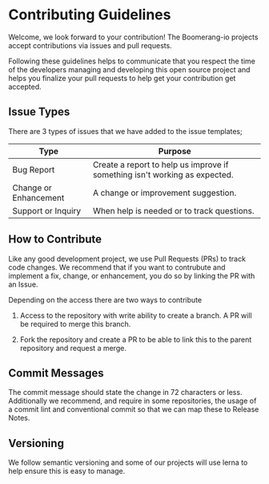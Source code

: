 # Contributing Guidelines

Welcome, we look forward to your contribution! The Boomerang-io projects accept contributions via issues and pull requests.

Following these guidelines helps to communicate that you respect the time of the developers managing and developing this open source project and helps you finalize your pull requests to help get your contribution get accepted.

## Issue Types

There are 3 types of issues that we have added to the issue templates;

| Type                  | Purpose                                                                    |
| --------------------- | -------------------------------------------------------------------------- |
| Bug Report            | Create a report to help us improve if something isn't working as expected. |
| Change or Enhancement | A change or improvement suggestion.                                        |
| Support or Inquiry    | When help is needed or to track questions.                                 |

## How to Contribute

Like any good development project, we use Pull Requests (PRs) to track code changes. We recommend that if you want to contrubute and implement a fix, change, or enhancement, you do so by linking the PR with an Issue.

Depending on the access there are two ways to contribute

1. Access to the repository with write ability to create a branch. A PR will be required to merge this branch.

2. Fork the repository and create a PR to be able to link this to the parent repository and request a merge.

## Commit Messages

The commit message should state the change in 72 characters or less. Additionally we recommend, and require in some repositories, the usage of a commit lint and conventional commit so that we can map these to Release Notes.

## Versioning

We follow semantic versioning and some of our projects will use lerna to help ensure this is easy to manage.

